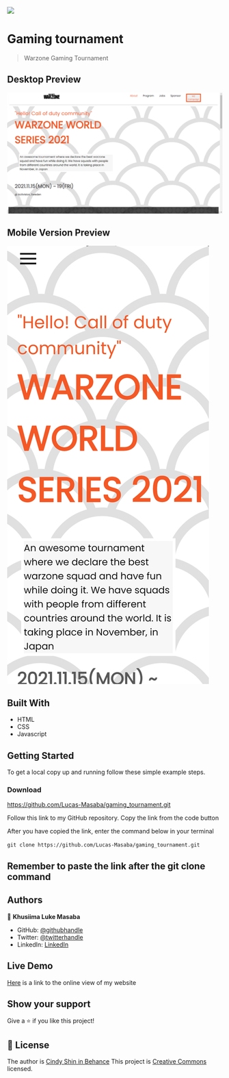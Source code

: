 ![](https://img.shields.io/badge/Microverse-blueviolet)
# Gaming tournament

> Warzone Gaming Tournament
## Desktop Preview
![screenshot](./pics/desktop.png)
## Mobile Version Preview
![screenshot](./pics/mobile.png)



## Built With

- HTML
- CSS
- Javascript

## Getting Started


To get a local copy up and running follow these simple example steps.

### Download 
https://github.com/Lucas-Masaba/gaming_tournament.git
 
Follow this link to my GitHub repository. Copy the link from the code button
 
After you have copied the link, enter the command below in your terminal
 
`git clone https://github.com/Lucas-Masaba/gaming_tournament.git`

## Remember to paste the link after the git clone command 

## Authors

👤 **Khusiima Luke Masaba**

- GitHub: [@githubhandle](https://github.com/Lucas-Masaba)
- Twitter: [@twitterhandle](https://twitter.com/MasabaLuke)
- LinkedIn: [LinkedIn](https://linkedin.com/in/khusiima-luke-masaba-59060a121)

## Live Demo

[Here](https://lucas-masaba.github.io/gaming_tournament/) is a link to the online view of my website

## Show your support

Give a ⭐️ if you like this project!

## 📝 License

The author is [Cindy Shin in Behance](https://www.behance.net/adagio07)
This project is [Creative Commons](https://creativecommons.org/licenses/by-nc/4.0/) licensed.
